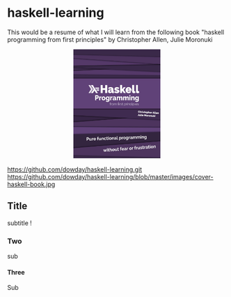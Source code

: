 # haskell-learning
This would be a resume of what I will learn from the following book "haskell programming from first principles" by Christopher Allen, Julie Moronuki 

<center>
<img src="https://github.com/dowday/haskell-learning/blob/master/images/cover-haskell-book.jpg" width="200" height="250">
</center>
<!---
![alt text](https://github.com/dowday/haskell-learning/blob/master/images/cover-haskell-book.jpg "Logo Title Text 1")
your comment goes here
and here
-->

https://github.com/dowday/haskell-learning.git
https://github.com/dowday/haskell-learning/blob/master/images/cover-haskell-book.jpg
## Title
subtitle !
### Two
sub

#### Three
Sub
